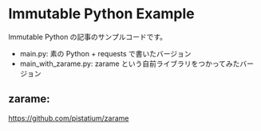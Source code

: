# Immutable Python Example

Immutable Python の記事のサンプルコードです。

* main.py: 素の Python + requests で書いたバージョン
* main_with_zarame.py: zarame という自前ライブラリをつかってみたバージョン

## zarame:
https://github.com/pistatium/zarame

